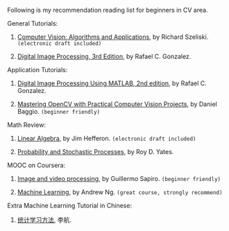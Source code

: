 Following is my recommendation reading list for beginners in CV area.

General Tutorials:
1. [Computer Vision: Algorithms and Applications](http://szeliski.org/Book/), by Richard Szeliski. `(electronic draft included)`


2. [Digital Image Processing, 3rd Edition](http://www.imageprocessingplace.com/DIP-3E/dip3e_main_page.htm), by Rafael C. Gonzalez.



Application Tutorials:
1. [Digital Image Processing Using MATLAB, 2nd edition](http://www.imageprocessingplace.com/DIPUM-2E/dipum2e_main_page.htm), by Rafael C. Gonzalez.


2. [Mastering OpenCV with Practical Computer Vision Projects](http://www.amazon.com/Mastering-OpenCV-Practical-Computer-Projects/dp/1849517827), by Daniel Baggio. `(beginner friendly)`



Math Review:
1. [Linear Algebra](http://joshua.smcvt.edu/linearalgebra/), by Jim Hefferon. `(electronic draft included)`

2. [Probability and Stochastic Processes](http://www.wiley.com/WileyCDA/WileyTitle/productCd-EHEP000391.html), by Roy D. Yates.



MOOC on Coursera:
1. [Image and video processing](https://class.coursera.org/images-002), by Guillermo Sapiro.  `(beginner friendly)`


2. [Machine Learning](https://class.coursera.org/ml-005), by Andrew Ng.  `(great course, strongly recommend)`



Extra Machine Learning Tutorial in Chinese:
1. [统计学习方法](http://book.douban.com/subject/10590856/), 李航.
